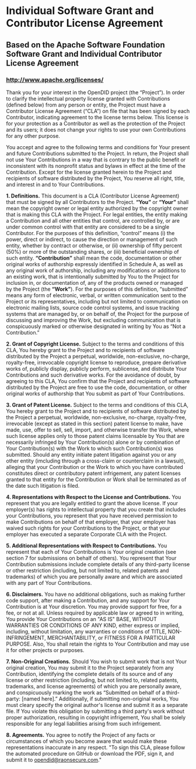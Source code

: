 # Individual Software Grant and Contributor License Agreement
## Based on the Apache Software Foundation Software Grant and Individual Contributor License Agreement
### http://www.apache.org/licenses/

Thank you for your interest in the OpenDID project (the “Project”). In order to clarify the
intellectual property license granted with Contributions (defined below) from any person or
entity, the Project must have a Contributor License Agreement (“CLA”) on file that has been
signed by each Contributor, indicating agreement to the license terms below. This license is for
your protection as a Contributor as well as the protection of the Project and its users; it does
not change your rights to use your own Contributions for any other purpose.

You accept and agree to the following terms and conditions for Your present and future
Contributions submitted to the Project. In return, the Project shall not use Your Contributions in
a way that is contrary to the public benefit or inconsistent with its nonprofit status and bylaws
in effect at the time of the Contribution. Except for the license granted herein to the Project
and recipients of software distributed by the Project, You reserve all right, title, and interest in
and to Your Contributions.

**1.	Definitions.**
This document is a CLA (Contributor License Agreement) that must be signed by all Contributors to the Project.
**“You”** or **“Your”** shall mean the copyright owner or legal entity authorized by the copyright owner that is making this CLA with the Project. For legal entities, the entity making a Contribution and all other entities that control, are controlled by, or are under common control with that entity are considered to be a single Contributor. For the purposes of this definition, “control” means (i) the power, direct or indirect, to cause the direction or management of such entity, whether by contract or otherwise, or (ii) ownership of fifty percent (50%) or more of the outstanding shares, or (iii) beneficial ownership of such entity.
**“Contribution”** shall mean the code, documentation or other original works of authorship expressly identified in Schedule A, as well as any original work of authorship, including any modifications or additions to an existing work, that is intentionally submitted by You to the Project for inclusion in, or documentation of, any of the products owned or managed by the Project (the **“Work”**). For the purposes of this definition, “submitted” means any form of electronic, verbal, or written communication sent to the Project or its representatives, including but not limited to communication on electronic mailing lists, source code control systems, and issue tracking systems that are managed by, or on behalf of, the Project for the purpose of discussing and improving the Work, but excluding communication that is conspicuously marked or otherwise designated in writing by You as “Not a Contribution.”

**2.	Grant of Copyright License.**
Subject to the terms and conditions of this CLA, You hereby grant to the Project and to recipients of software distributed by the Project a perpetual, worldwide, non-exclusive, no-charge, royalty-free, irrevocable copyright license to reproduce, prepare derivative works of, publicly display, publicly perform, sublicense, and distribute Your Contributions and such derivative works.
For the avoidance of doubt, by agreeing to this CLA, You confirm that the Project and recipients of software distributed by the Project are free to use the code, documentation, or other original works of authorship that You submit as part of Your Contributions.

**3.	Grant of Patent License.**
Subject to the terms and conditions of this CLA, You hereby grant to the Project and to recipients of software distributed by the Project a perpetual, worldwide, non-exclusive, no-charge, royalty-free, irrevocable (except as stated in this section) patent license to make, have made, use, offer to sell, sell, import, and otherwise transfer the Work, where such license applies only to those patent claims licensable by You that are necessarily infringed by Your Contribution(s) alone or by combination of Your Contribution(s) with the Work to which such Contribution(s) was submitted.
Should any entity initiate patent litigation against you or any other entity (imcluding through a cross-claim or counterclaim in a lawsuit), alleging that your Contribution or the Work to which you have contributed constitutes direct or contributory patent infrigement, any patent licenses granted to that entity for the Contribution or Work shall be terminated as of the date such litigation is filed. 

**4.	Representations with Respect to the License and Contributions.**
You represent that you are legally entitled to grant the above license. If your employer(s) has rights to intellectual property that you create that includes your Contributions, you represent that you have received permission to make Contributions on behalf of that employer, that your employer has waived such rights for your Contributions to the Project, or that your employer has executed a separate Corporate CLA with the Project.

**5.	Additional Representations with Respect to Contributions.**
You represent that each of Your Contributions is Your original creation (see section 7 for submissions on behalf of others). You represent that Your Contribution submissions include complete details of any third-party license or other restriction (including, but not limited to, related patents and trademarks) of which you are personally aware and which are associated with any part of Your Contributions.

**6.	Disclaimers.**
You have no additional obligations, such as making further code support, after making a Contribution, and any support for Your Contribution is at Your discretion.
You may provide support for free, for a fee, or not at all. Unless required by applicable law or agreed to in writing, You provide Your Contributions on an "AS IS" BASE, WITHOUT WARRANTIES OR CONDITIONS OF ANY KIND, either express or implied, including, without limitation, any warranties or conditions of TITLE, NON-INFRINGEMENT, MERCHANTABILITY, or FITNESS FOR A PARTICULAR PURPOSE.
Also, You shall retain the rights to Your Contribution and may use it for other projects or purposes.

**7.	Non-Original Creations.**
Should You wish to submit work that is not Your original creation, You may submit it to the Project separately from any Contribution, identifying the complete details of its source and of any license or other restriction (including, but not limited to, related patents, trademarks, and license agreements) of which you are personally aware, and conspicuously marking the work as “Submitted on behalf of a third-party: [named here].”
Additionally, if submitting non-original works, You must cleary specify the original author's license and submit it as a separate file.
If You violate this obligation by submitting a third party's work without proper authorization, resulting in copyright infrigement, You shall be solely responsible for any legal liabilities arising from such infrigement.

**8.	Agreements.**
You agree to notify the Project of any facts or circumstances of which you become aware that would make these representations inaccurate in any respect.
"To sign this CLA, please follow the automated procedure on GitHub or download the PDF, sign it, and submit it to opendid@raonsecure.com." 